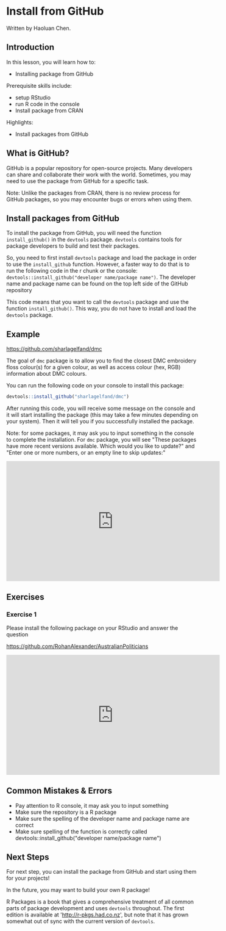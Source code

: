 



# Install from GitHub

Written by Haoluan Chen.


## Introduction

In this lesson, you will learn how to:

- Installing package from GitHub

Prerequisite skills include:

- setup RStudio
- run R code in the console
- Install package from CRAN

Highlights:

- Install packages from GitHub


## What is GitHub?

GitHub is a popular repository for open-source projects. Many developers can share and collaborate their work with the world. Sometimes, you may need to use the package from GitHub for a specific task.

Note: Unlike the packages from CRAN, there is no review process for GitHub packages, so you may encounter bugs or errors when using them.  


## Install packages from GitHub

To install the package from GitHub, you will need the function `install_github()` in the `devtools` package. `devtools` contains tools for package developers to build and test their packages. 

So, you need to first install `devtools` package and load the package in order to use the `install_github` function. However, a faster way to do that is to run the following code in the r chunk or the console: `devtools::install_github("developer name/package name")`. The developer name and package name can be found on the top left side of the GitHub repository

This code means that you want to call the `devtools` package and use the function `install_github()`. This way, you do not have to install and load the `devtools` package.

## Example

https://github.com/sharlagelfand/dmc

The goal of `dmc` package is to allow you to find the closest DMC embroidery floss colour(s) for a given colour, as well as access colour (hex, RGB) information about DMC colours.

You can run the following code on your console to install this package: 


```r
devtools::install_github("sharlagelfand/dmc")
```


After running this code, you will receive some message on the console and it will start installing the package (this may take a few minutes depending on your system). Then it will tell you if you successfully installed the package.

Note: for some packages, it may ask you to input something in the console to complete the installation. For `dmc` package, you will see "These packages have more recent versions available. Which would you like to update?" and "Enter one or more numbers, or an empty line to skip updates:" 

<iframe width="560" height="315" src="https://www.youtube.com/embed/hDQKBBWu98k" frameborder="0" allow="accelerometer; autoplay; clipboard-write; encrypted-media; gyroscope; picture-in-picture" allowfullscreen></iframe>

## Exercises

### Exercise 1

Please install the following package on your RStudio and answer the question

https://github.com/RohanAlexander/AustralianPoliticians


<!-- ```{r githubex1, echo = FALSE} -->
<!-- question("Which code can install above package?", -->
<!--           answer("devtools::install_github('RohanAlexander/AustralianPoliticians')", correct = TRUE), -->
<!--           answer("devtools::install('RohanAlexander/AustralianPoliticians')"), -->
<!--           answer("install_github('RohanAlexander/AustralianPoliticians')"), -->
<!--           answer("devtools::install_github('AustralianPoliticians')"), -->
<!--           answer("devtools::install_github('RohanAlexander')"), -->
<!--           allow_retry = TRUE) -->

<!-- ``` -->

<iframe width="560" height="315" src="https://www.youtube.com/embed/WlnawRIELzY" frameborder="0" allow="accelerometer; autoplay; clipboard-write; encrypted-media; gyroscope; picture-in-picture" allowfullscreen></iframe>

## Common Mistakes & Errors

- Pay attention to R console, it may ask you to input something
- Make sure the repository is a R package
- Make sure the spelling of the developer name and package name are correct
- Make sure spelling of the function is correctly called devtools::install_github("developer name/package name")

## Next Steps

For next step, you can install the package from GitHub and start using them for your projects!

In the future, you may want to build your own R package!

R Packages is a book that gives a comprehensive treatment of all common parts of package development and uses `devtools` throughout. The first edition is available at 'http://r-pkgs.had.co.nz', but note that it has grown somewhat out of sync with the current version of `devtools`.












